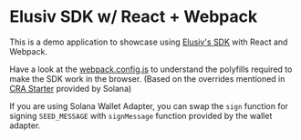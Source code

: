 # Elusiv SDK w/ React + Webpack

This is a demo application to showcase using [Elusiv's SDK](https://github.com/elusiv-privacy/elusiv-sdk) with React and Webpack.

Have a look at the [webpack.config.js](https://github.com/elusiv-privacy/elusiv-webpack-demo/blob/main/webpack.config.js) to understand the polyfills required to make the SDK work in the browser. (Based on the overrides mentioned in [CRA Starter](https://github.com/solana-labs/wallet-adapter/blob/master/packages/starter/create-react-app-starter/config-overrides.js) provided by Solana)

If you are using Solana Wallet Adapter, you can swap the `sign` function for signing `SEED_MESSAGE` with `signMessage` function provided by the wallet adapter.
